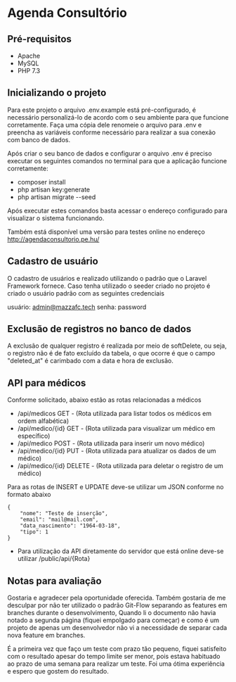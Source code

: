 # Agenda Consultório

## Pré-requisitos

- Apache
- MySQL
- PHP 7.3

## Inicializando o projeto

Para este projeto o arquivo .env.example está pré-configurado, é necessário personalizá-lo de acordo com o seu ambiente para que funcione corretamente. Faça uma cópia dele renomeie o arquivo para .env e preencha as variáveis conforme necessário para realizar a sua conexão com banco de dados.

Após criar o seu banco de dados e configurar o arquivo .env é preciso executar os seguintes comandos no terminal para que a aplicação funcione corretamente:
- composer install
- php artisan key:generate
- php artisan migrate --seed

Após executar estes comandos basta acessar o endereço configurado para visualizar o sistema funcionando.

Também está disponível uma versão para testes online no endereço http://agendaconsultorio.pe.hu/

## Cadastro de usuário

O cadastro de usuários e realizado utilizando o padrão que o Laravel Framework fornece.
Caso tenha utilizado o seeder criado no projeto é criado o usuário padrão com as seguintes credenciais

usuário: admin@mazzafc.tech
senha: password

## Exclusão de registros no banco de dados

A exclusão de qualquer registro é realizada por meio de softDelete, ou seja, o registro não é de fato excluído da tabela, o que ocorre é que o campo "deleted_at" é carimbado com a data e hora de exclusão.

## API para médicos

Conforme solicitado, abaixo estão as rotas relacionadas a médicos

- /api/medicos GET - (Rota utilizada para listar todos os médicos em ordem alfabética)
- /api/medico/{id} GET - (Rota utilizada para visualizar um médico em específico)
- /api/medico POST - (Rota utilizada para inserir um novo médico)
- /api/medico/{id} PUT - (Rota utilizada para atualizar os dados de um médico)
- /api/medico/{id} DELETE - (Rota utilizada para deletar o registro de um médico)

Para as rotas de INSERT e UPDATE deve-se utilizar um JSON conforme no formato abaixo

```
{
    "nome": "Teste de inserção",
    "email": "mail@mail.com",
    "data_nascimento": "1964-03-18",
    "tipo": 1
}
```

- Para utilização da API diretamente do servidor que está online deve-se utilizar /public/api/{Rota}

## Notas para avaliação

Gostaria e agradecer pela oportunidade oferecida. Também gostaria de me desculpar por não ter utilizado o padrão Git-Flow separando as features em branches durante o desenvolvimento, Quando li o documento não havia notado a segunda página (fiquei empolgado para começar) e como é um projeto de apenas um desenvolvedor não vi a necessidade de separar cada nova feature em branches.

É a primeira vez que faço um teste com prazo tão pequeno, fiquei satisfeito com o resultado apesar do tempo limite ser menor, pois estava habituado ao prazo de uma semana para realizar um teste. Foi uma ótima experiência e espero que gostem do resultado.

